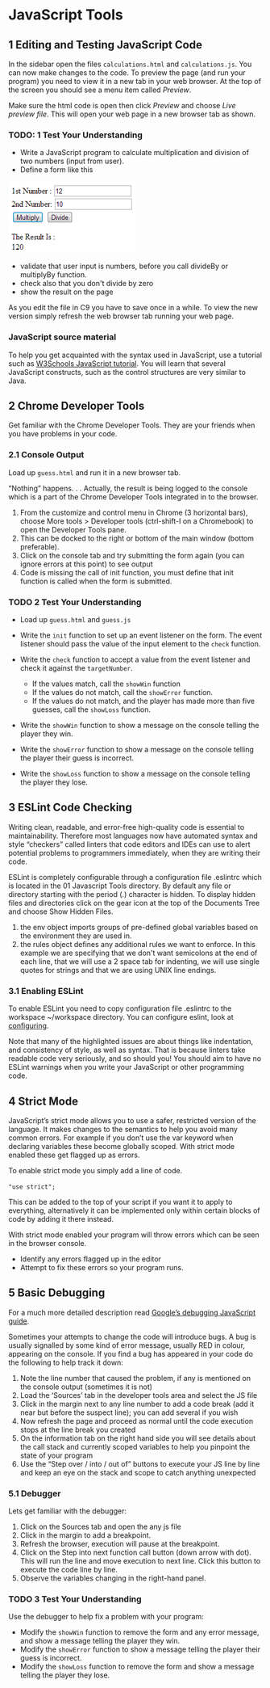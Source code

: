 # JavaScript Tools


## 1 Editing and Testing JavaScript Code

In the sidebar open the files  `calculations.html` and `calculations.js`. You can now make changes to the code. To preview the page (and run your program) you need to view it in a new tab in your web browser. 
At the top of the screen you should see a menu item called *Preview*.

Make sure the html code is open then click *Preview* and choose *Live preview file*.
This will open your web page in a new browser tab as shown.

### TODO: 1 Test Your Understanding
- Write a JavaScript program to calculate multiplication and division of two numbers (input from user). 
- Define a form like this

![Example of a two number form](img/form.png)

- validate that user input is numbers, before you call divideBy or multiplyBy function. 
- check also that you don't divide by zero
- show the result on the page

As you edit the file in C9 you have to save once in a while. To view the new version simply refresh the web browser tab running your web page.

### JavaScript source material

To help you get acquainted with the syntax used in JavaScript, use a tutorial such as [W3Schools JavaScript tutorial](http://www.w3schools.com/js/). You will learn that several JavaScript constructs, such as the control structures are very similar to Java.

## 2 Chrome Developer Tools
Get familiar with the Chrome Developer Tools. They are your friends when you have problems in your code.

### 2.1 Console Output

Load up `guess.html` and run it in a new browser tab.

“Nothing” happens. . . Actually, the result is being logged to the console which is a part of the Chrome Developer Tools integrated in to the browser.

1. From the customize and control menu in Chrome (3 horizontal bars), choose More tools > Developer tools (ctrl-shift-I on a Chromebook) to open the Developer Tools pane. 
2. This can be docked to the right or bottom of the main window (bottom preferable).
3. Click on the console tab and try submitting the form again (you can ignore errors at this point) to see output
4. Code is missing the call of init function, you must define that init function is called when the form is submitted.


### TODO 2 Test Your Understanding

- Load up `guess.html` and `guess.js`

- Write the `init` function to set up an event listener on the form. The event listener should pass the value of the input element to the `check` function.

- Write the `check` function to accept a value from the event listener and check it against the `targetNumber`. 

  - If the values match, call the `showWin` function
  - If the values do not match, call the `showError` function. 
  - If the values do not match, and the player has made more than five guesses, call the `showLoss` function. 
  
- Write the `showWin` function to  show a message on the console telling the player they win.

- Write the `showError` function to show a message on the console telling the player their guess is incorrect.

- Write the `showLoss` function to show a message on the console telling the player they lose.


## 3 ESLint Code Checking

Writing clean, readable, and error-free high-quality code is essential to maintainability. 
Therefore most languages now have automated syntax and style “checkers” called linters that code editors and IDEs can use to alert potential problems to programmers immediately, when they are writing their code.

ESLint is completely configurable through a configuration file .eslintrc which is located in the 01 Javascript Tools directory. 
By default any file or directory starting with the period (.) character is hidden. 
To display hidden files and directories click on the gear icon at the top of the Documents Tree and choose Show Hidden Files.

1. the env object imports groups of pre-defined global variables based on the environment they are used in. 
2. the rules object defines any additional rules we want to enforce.
In this example we are specifying that we don't want semicolons at the end of each line, 
that we will use a 2 space tab for indenting, we will use single quotes for strings and that we are using UNIX line endings.

### 3.1 Enabling ESLint

To enable ESLint you need to copy configuration file .eslintrc to the workspace  ~/workspace directory. 
You can configure eslint, look at [configuring](http://eslint.org/docs/user-guide/configuring).

Note that many of the highlighted issues are about things like indentation, and consistency of style, as well as syntax. That is because linters take readable code very seriously, 
and so should you! You should aim to have no ESLint warnings when you write your JavaScript or other programming code.

## 4 Strict Mode

JavaScript’s strict mode allows you to use a safer, restricted version of the language. 
It makes changes to the semantics to help you avoid many common errors. 
For example if you don’t use the var keyword when declaring variables these become globally scoped. With strict mode enabled these get flagged up as errors.

To enable strict mode you simply add a line of code.

`"use strict";`

This can be added to the top of your script if you want it to apply to everything, alternatively it can be implemented only within certain blocks of code by adding it there instead.


With strict mode enabled your program will throw errors which can be seen in the browser console.

- Identify any errors flagged up in the editor
- Attempt to fix these errors so your program runs.

## 5 Basic Debugging

For a much more detailed description read [Google’s debugging JavaScript guide](https://developer.chrome.com/devtools/docs/javascript-debugging).

Sometimes your attempts to change the code will introduce bugs. A bug is usually signalled by some kind of error message, usually RED in colour, appearing on the console. 
If you find a bug has appeared in your code do the following to help track it down:

1. Note the line number that caused the problem, if any is mentioned on the console output (sometimes it is not)
2. Load the ‘Sources’ tab in the developer tools area and select the JS file
3. Click in the margin next to any line number to add a code break (add it near but before the suspect line); you can add several if you wish
4. Now refresh the page and proceed as normal until the code execution stops at the line break you created
5. On the information tab on the right hand side you will see details about the call stack and currently scoped variables to help you pinpoint the state of your program
6. Use the “Step over / into / out of” buttons to execute your JS line by line and keep an eye on the stack and scope to catch anything unexpected

### 5.1 Debugger

Lets get familiar with the debugger:

1. Click on the Sources tab and open the any js file
2. Click in the margin to add a breakpoint.
3. Refresh the browser, execution will pause at the breakpoint.
4. Click on the Step into next function call button (down arrow with dot). This will run the line and move execution to next line. Click this button to execute the code line by line.
5. Observe the variables changing in the right-hand panel.

### TODO 3 Test Your Understanding

Use the debugger to help fix a problem with your program:

- Modify the `showWin` function to remove the form and any error message, and show a message telling the player they win.
- Modify the `showError` function to show a message telling the player their guess is incorrect.
- Modify the `showLoss` function to remove the form and show a message telling the player they lose.

